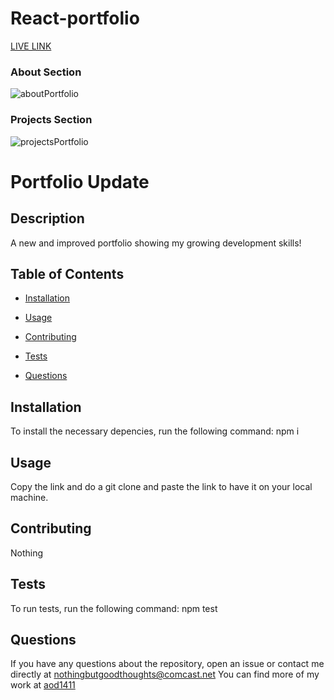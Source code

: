 # React-portfolio

[LIVE LINK](https://aod1411.github.io/aidaportfolio2022/)

### About Section
![aboutPortfolio]()

### Projects Section
![projectsPortfolio](https://user-images.githubusercontent.com/87099278/146808048-9187bdab-8a24-4817-bc78-9f3c69cf4651.PNG)

# Portfolio Update

  ## Description

  A new and improved portfolio showing my growing development skills!

  ## Table of Contents

  * [Installation](#installation)

  * [Usage](#usage)

  * [Contributing](#contributing)

  * [Tests](#tests)

  * [Questions](#questions)

  ## Installation

  To install the necessary depencies, run the following command:
  npm i

  ## Usage
Copy the link and do a git clone and paste the link to have it on your local machine.

  ## Contributing
  Nothing

  ## Tests

  To run tests, run the following command:
  npm test

  ## Questions

  If you have any questions about the repository, open an issue or contact me directly at nothingbutgoodthoughts@comcast.net
  You can find more of my work at [aod1411](https://github.com/aod1411)